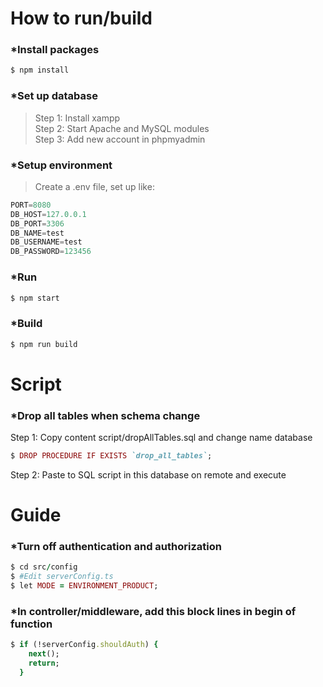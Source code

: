 # How to run/build

### *Install packages
```ruby
$ npm install
```
### *Set up database
>Step 1: Install xampp<br>
>Step 2: Start Apache and MySQL modules<br>
>Step 3: Add new account in phpmyadmin<br>
### *Setup environment
>Create a .env file, set up like:<br>
```javascript
PORT=8080
DB_HOST=127.0.0.1
DB_PORT=3306
DB_NAME=test
DB_USERNAME=test
DB_PASSWORD=123456
```
### *Run
```ruby
$ npm start
```
### *Build
```ruby
$ npm run build
```

# Script
### *Drop all tables when schema change
Step 1: Copy content script/dropAllTables.sql and change name database<br>
```ruby
$ DROP PROCEDURE IF EXISTS `drop_all_tables`;
```
Step 2: Paste to SQL script in this database on remote and execute<br>

# Guide
### *Turn off authentication and authorization
```ruby
$ cd src/config
$ #Edit serverConfig.ts
$ let MODE = ENVIRONMENT_PRODUCT;
```
### *In controller/middleware, add this block lines in begin of function
```ruby
$ if (!serverConfig.shouldAuth) {
    next();
    return;
  }
```